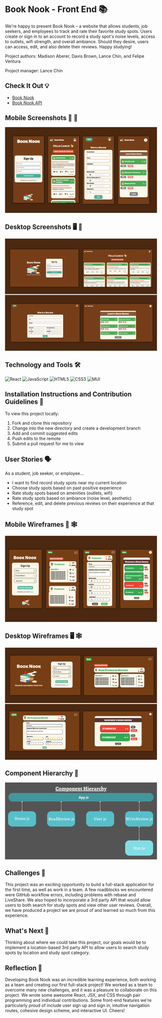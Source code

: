 # Book Nook - Front End 📚
We're happy to present Book Nook – a website that allows students, job seekers, and employees to track and rate their favorite study spots. Users create or sign in to an account to record a study spot's noise levels, access to outlets, wifi strength, and overall ambiance. Should they desire, users can access, edit, and also delete their reviews. Happy studying!

Project authors: Madison Aberer, Davis Brown, Lance Chin, and Felipe Ventura

Project manager: Lance Chin

## Check It Out 💡 
- [Book Nook](https://book-nooks.netlify.app/)
- [Book Nook API](https://book-nooks-api.herokuapp.com/)

## Mobile Screenshots 📱 📸
![Page 1](/screenshots/mobile/screenshot-m1.png)

## Desktop Screenshots 🖥 📸
![Page 1](/screenshots/desktop/screenshot-d1.png)
![Page 2](/screenshots/desktop/screenshot-d2.png)

## Technology and Tools 🛠
![React](https://img.shields.io/badge/react-%2320232a.svg?style=for-the-badge&logo=react&logoColor=%2361DAFB)
![JavaScript](https://img.shields.io/badge/JavaScript-F7DF1E?style=for-the-badge&logo=javascript&logoColor=black)
![HTML5](https://img.shields.io/badge/html5-%23E34F26.svg?style=for-the-badge&logo=html5&logoColor=white)
![CSS3](https://img.shields.io/badge/css3-%231572B6.svg?style=for-the-badge&logo=css3&logoColor=white)
![MUI](https://img.shields.io/badge/MUI-%230081CB.svg?style=for-the-badge&logo=mui&logoColor=white)
## Installation Instructions and Contribution Guidelines 📲
To view this project locally:
1. Fork and clone this repository
2. Change into the new directory and create a development branch 
3. Add and commit suggested edits
4. Push edits to the remote
5. Submit a pull request for me to view

## User Stories 🗣
As a student, job seeker, or employee...
- I want to find record study spots near my current location
- Choose study spots based on past positive experience
- Rate study spots based on amenities (outlets, wifi)
- Rate study spots based on ambiance (noise level, aesthetic)
- Reference, edit, and delete previous reviews on their experience at that study spot

## Mobile Wireframes 📱 🕸 
![Page 1](/planning/wireframes/mobile/wireframe-m1.png)
## Desktop Wireframes 🖥 🕸 
![Page 1](/planning/wireframes/desktop/wireframe-d1.png)
![Page 2](/planning/wireframes/desktop/wireframe-d2.png)

## Component Hierarchy :jigsaw:
![Component Hierarchy](/planning/component-hierarchy/ch.png)

## Challenges 💪
This project was an exciting opportunity to build a full-stack application for the first time, as well as work in a team. A few roadblocks we encountered were GitHub workflow errors, including problems with rebase and LiveShare. We also hoped to incorporate a 3rd party API that would allow users to both search for study spots and view other user reviews. Overall, we have produced a project we are proud of and learned so much from this experience.

## What's Next 🏁
Thinking about where we could take this project, our goals would be to implement a location-based 3rd party API to allow users to search study spots by location and study spot category.

## Reflection 🙌
Developing Book Nook was an incredible learning experience, both working as a team and creating our first full-stack project! We worked as a team to overcome many new challenges, and it was a pleasure to collaborate on this project. We wrote some awesome React, JSX, and CSS through pair programming and individual contributions. Some front-end features we're particularly proud of include user sign up and sign in, intuitive navigation routes, cohesive design scheme, and interactive UI. Cheers!